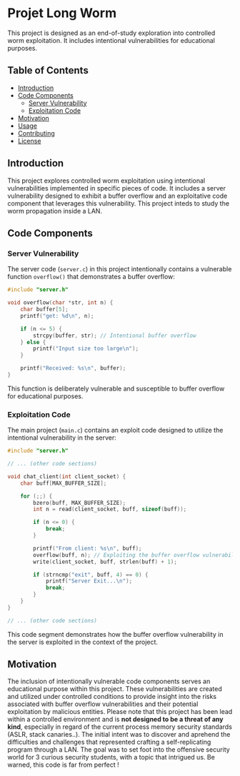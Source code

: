 # Projet Long Worm

This project is designed as an end-of-study exploration into controlled worm exploitation. It includes intentional vulnerabilities for educational purposes.

## Table of Contents

- [Introduction](#introduction)
- [Code Components](#code-components)
    - [Server Vulnerability](#server-vulnerability)
    - [Exploitation Code](#exploitation-code)
- [Motivation](#motivation)
- [Usage](#usage)
- [Contributing](#contributing)
- [License](#license)

## Introduction

This project explores controlled worm exploitation using intentional vulnerabilities implemented in specific pieces of code. It includes a server vulnerability designed to exhibit a buffer overflow and an exploitative code component that leverages this vulnerability. This project inteds to study the worm propagation inside a LAN. 

## Code Components

### Server Vulnerability

The server code (`server.c`) in this project intentionally contains a vulnerable function `overflow()` that demonstrates a buffer overflow:

```c
#include "server.h"

void overflow(char *str, int n) {
    char buffer[5];
    printf("get: %d\n", n);

    if (n <= 5) {
        strcpy(buffer, str); // Intentional buffer overflow
    } else {
        printf("Input size too large\n");
    }

    printf("Received: %s\n", buffer);
}
```

This function is deliberately vulnerable and susceptible to buffer overflow for educational purposes.
### Exploitation Code

The main project (`main.c`) contains an exploit code designed to utilize the intentional vulnerability in the server:

```c
#include "server.h"

// ... (other code sections)

void chat_client(int client_socket) {
    char buff[MAX_BUFFER_SIZE];

    for (;;) {
        bzero(buff, MAX_BUFFER_SIZE);
        int n = read(client_socket, buff, sizeof(buff));

        if (n <= 0) {
            break;
        }

        printf("From client: %s\n", buff);
        overflow(buff, n); // Exploiting the buffer overflow vulnerability
        write(client_socket, buff, strlen(buff) + 1);

        if (strncmp("exit", buff, 4) == 0) {
            printf("Server Exit...\n");
            break;
        }
    }
}

// ... (other code sections)
```
This code segment demonstrates how the buffer overflow vulnerability in the server is exploited in the context of the project.

## Motivation

The inclusion of intentionally vulnerable code components serves an educational purpose within this project. These vulnerabilities are created and utilized under controlled conditions to provide insight into the risks associated with buffer overflow vulnerabilities and their potential exploitation by malicious entities. Please note that this project has been lead within a controlled environment and is **not designed to be a threat of any kind**, especially in regard of the current process memory security standards (ASLR, stack canaries..). The initial intent was to discover and aprehend the difficulties and challenges that represented crafting a self-replicating program through a LAN. The goal was to set foot into the offensive security world for 3 curious security students, with a topic that intrigued us. Be warned, this code is far from perfect !  




